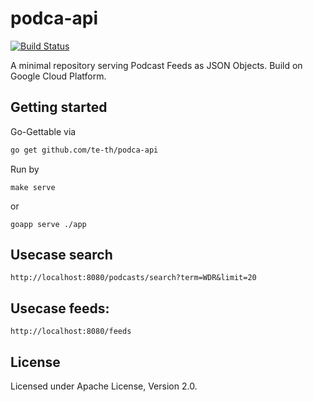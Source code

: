 podca-api
===
[![Build Status](https://travis-ci.org/te-th/podca-api.svg?branch=master)](https://travis-ci.org/te-th/podca-api)

A minimal repository serving Podcast Feeds as JSON Objects. Build on Google Cloud Platform.

## Getting started

Go-Gettable via
```bash
go get github.com/te-th/podca-api
```
Run by
```make
make serve
```
or
```
goapp serve ./app
```
## Usecase search

```
http://localhost:8080/podcasts/search?term=WDR&limit=20
```

## Usecase feeds:

```
http://localhost:8080/feeds
``` 

## License

Licensed under Apache License, Version 2.0.